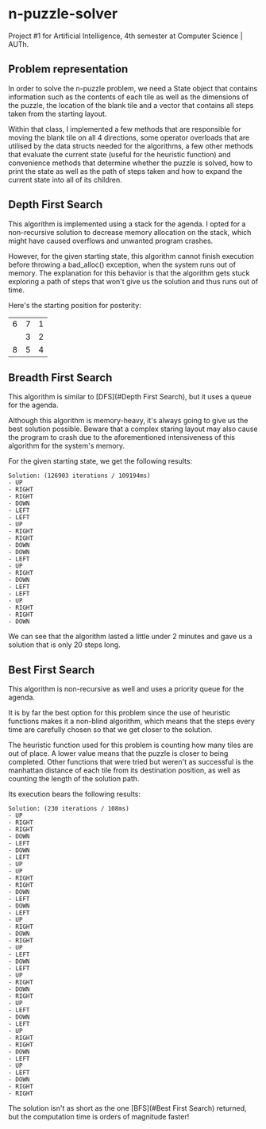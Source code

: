 # n-puzzle-solver
Project #1 for Artificial Intelligence, 4th semester at Computer Science | AUTh.

## Problem representation
In order to solve the n-puzzle problem, we need a State object
that contains information such as the contents of each tile
as well as the dimensions of the puzzle, the location of the blank tile
and a vector that contains all steps taken from the starting layout.

Within that class, I implemented a few methods that are responsible for moving
the blank tile on all 4 directions, some operator overloads that are utilised by
the data structs needed for the algorithms, a few other methods that evaluate the
current state (useful for the heuristic function) and convenience methods that determine
whether the puzzle is solved, how to print the state as well as the path of steps taken
and how to expand the current state into all of its children.

## Depth First Search
This algorithm is implemented using a stack for the agenda.
I opted for a non-recursive solution to decrease memory allocation on the stack,
which might have caused overflows and unwanted program crashes.

However, for the given starting state, this algorithm cannot finish execution before
throwing a bad_alloc() exception, when the system runs out of memory.
The explanation for this behavior is that the algorithm gets stuck exploring a path
of steps that won't give us the solution and thus runs out of time.

Here's the starting position for posterity:

||||
|---|---|---|
| 6 | 7 | 1 |
|   | 3 | 2 |
| 8 | 5 | 4 |


## Breadth First Search
This algorithm is similar to [DFS](#Depth First Search), but it uses a queue for the agenda.

Although this algorithm is memory-heavy, it's always going to give us the best solution possible.
Beware that a complex staring layout may also cause the program to crash due to the aforementioned
intensiveness of this algorithm for the system's memory.

For the given starting state, we get the following results:
```
Solution: (126903 iterations / 109194ms)
- UP
- RIGHT
- RIGHT
- DOWN
- LEFT
- LEFT
- UP
- RIGHT
- RIGHT
- DOWN
- DOWN
- LEFT
- UP
- RIGHT
- DOWN
- LEFT
- LEFT
- UP
- RIGHT
- RIGHT
- DOWN
```

We can see that the algorithm lasted a little under 2 minutes and gave us a solution that is
only 20 steps long.

## Best First Search
This algorithm is non-recursive as well and uses a priority queue for the agenda.

It is by far the best option for this problem since the use of heuristic functions makes it
a non-blind algorithm, which means that the steps every time are carefully chosen so that we
get closer to the solution.

The heuristic function used for this problem is counting how many tiles are out of place.
A lower value means that the puzzle is closer to being completed.
Other functions that were tried but weren't as successful is the manhattan distance of
each tile from its destination position, as well as counting the length of the solution path.

Its execution bears the following results:
```
Solution: (230 iterations / 108ms)
- UP
- RIGHT
- RIGHT
- DOWN
- LEFT
- DOWN
- LEFT
- UP
- UP
- RIGHT
- RIGHT
- DOWN
- LEFT
- DOWN
- LEFT
- UP
- RIGHT
- DOWN
- RIGHT
- UP
- LEFT
- DOWN
- LEFT
- UP
- RIGHT
- DOWN
- RIGHT
- UP
- LEFT
- DOWN
- LEFT
- UP
- RIGHT
- RIGHT
- DOWN
- LEFT
- UP
- LEFT
- DOWN
- RIGHT
- RIGHT
```

The solution isn't as short as the one [BFS](#Best First Search) returned, but the computation
time is orders of magnitude faster!
